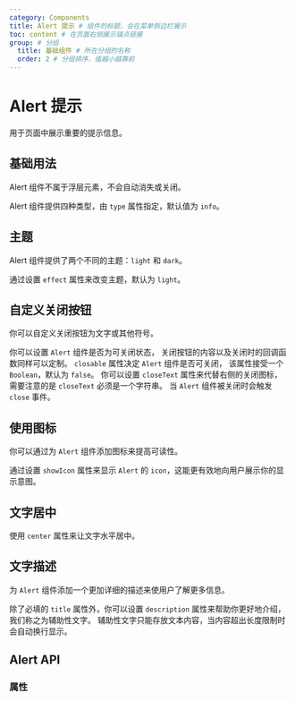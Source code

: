 ```yaml
---
category: Components
title: Alert 提示 # 组件的标题，会在菜单侧边栏展示
toc: content # 在页面右侧展示锚点链接
group: # 分组
  title: 基础组件 # 所在分组的名称
  order: 2 # 分组排序，值越小越靠前
---
```


# Alert 提示

用于页面中展示重要的提示信息。

## 基础用法

Alert 组件不属于浮层元素，不会自动消失或关闭。

Alert 组件提供四种类型，由 `type` 属性指定，默认值为 `info`。

<code src="./demo/base.tsx"></code>

## 主题

Alert 组件提供了两个不同的主题：`light` 和 `dark`。

通过设置 `effect` 属性来改变主题，默认为 `light`。

<code src="./demo/theme.tsx"></code>

## 自定义关闭按钮

你可以自定义关闭按钮为文字或其他符号。

你可以设置 `Alert` 组件是否为可关闭状态， 关闭按钮的内容以及关闭时的回调函数同样可以定制。 `closable` 属性决定 `Alert` 组件是否可关闭， 该属性接受一个 `Boolean`，默认为 `false`。 你可以设置 `closeText` 属性来代替右侧的关闭图标， 需要注意的是 `closeText` 必须是一个字符串。 当 `Alert` 组件被关闭时会触发 `close` 事件。

<code src="./demo/close.tsx"></code>

## 使用图标

你可以通过为 `Alert` 组件添加图标来提高可读性。

通过设置 `showIcon` 属性来显示 `Alert` 的 `icon`，这能更有效地向用户展示你的显示意图。

<code src="./demo/icon.tsx"></code>

## 文字居中

使用 `center` 属性来让文字水平居中。
<code src="./demo/center.tsx"></code>

## 文字描述

为 `Alert` 组件添加一个更加详细的描述来使用户了解更多信息。

除了必填的 `title` 属性外，你可以设置 `description` 属性来帮助你更好地介绍，我们称之为辅助性文字。 辅助性文字只能存放文本内容，当内容超出长度限制时会自动换行显示。

<code src="./demo/description.tsx"></code>

## Alert API

### 属性
